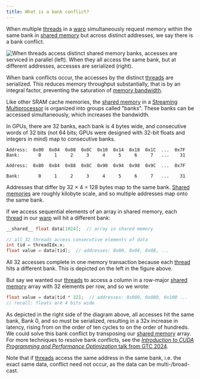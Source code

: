 ```yaml
---
title: What is a bank conflict?
---
```


When multiple [threads](/gpu-glossary/device-software/thread) in a
[warp](/gpu-glossary/device-software/warp) simultaneously request memory within
the same bank in [shared memory](/gpu-glossary/device-software/shared-memory)
but across distinct addresses, we say there is a bank conflict.

![When [threads](/gpu-glossary/device-software/thread) access distinct [shared memory](/gpu-glossary/device-software/shared-memory) banks, accesses are serviced in parallel (left). When they all access the same bank, but at different addresses, accesses are serialized (right).](themed-image://bank-conflict.svg)

When bank conflicts occur, the accesses by the distinct
[threads](/gpu-glossary/device-software/thread) are serialized. This reduces
memory throughput substantially, that is by an integral factor, preventing the
saturation of [memory bandwidth](/gpu-glossary/perf/memory-bandwidth).

Like other SRAM cache memories, the
[shared memory](/gpu-glossary/device-software/shared-memory) in a
[Streaming Multiprocessor](/gpu-glossary/device-hardware/streaming-multiprocessor)
is organized into groups called "banks". These banks can be accessed
simultaneously, which increases the bandwidth.

In GPUs, there are 32 banks, each bank is 4 bytes wide, and consecutive words of
32 bits (not 64 bits; GPUs were designed with 32-bit floats and integers in
mind) map to consecutive banks.

```
Address:  0x00  0x04  0x08  0x0C  0x10  0x14  0x18  0x1C  ...  0x7F
Bank:       0     1     2     3     4     5     6     7   ...    31

Address:  0x80  0x84  0x88  0x8C  0x90  0x94  0x98  0x9C  ...  0x7F

Bank:       0     1     2     3     4     5     6     7   ...    31
```

Addresses that differ by 32 × 4 = 128 bytes map to the same bank.
[Shared memories](/gpu-glossary/device-software/shared-memory) are roughly
kilobyte scale, and so multiple addresses map onto the same bank.

If we access sequential elements of an array in shared memory, each
[thread](/gpu-glossary/device-software/thread) in our
[warp](/gpu-glossary/device-software/warp) will hit a different bank:

```cpp
__shared__ float data[1024];  // array in shared memory

// all 32 threads access consecutive elements of data
int tid = threadIdx.x;
float value = data[tid];  // addresses: 0x00, 0x04, 0x08, ...
```

All 32 accesses complete in one memory transaction because each
[thread](/gpu-glossary/device-software/thread) hits a different bank. This is
depicted on the left in the figure above.

But say we wanted our [threads](/gpu-glossary/device-software/thread) to access
a column in a row-major
[shared memory](/gpu-glossary/device-software/shared-memory) array with 32
elements per row, and so we wrote:

```cpp
float value = data[tid * 32];  // addresses: 0x000, 0x080, 0x100 ...
// recall: floats are 4 bits wide
```

As depicted in the right side of the diagram above, all accesses hit the same
bank, Bank 0, and so must be serialized, resulting in a 32x increase in latency,
rising from on the order of ten cycles to on the order of hundreds. We could
solve this bank conflict by transposing our
[shared memory](/gpu-glossary/device-software/shared-memory) array. For more
techniques to resolve bank conflicts, see the
[_Introduction to CUDA Programming and Performance Optimization_ talk from GTC 2024](https://www.nvidia.com/en-us/on-demand/session/gtc24-s62191/).

Note that if [threads](/gpu-glossary/device-software/thread) access the same
address in the same bank, i.e. the exact same data, conflict need not occur, as
the data can be multi-/broad-cast.
